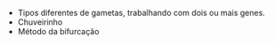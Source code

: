 - Tipos diferentes de gametas, trabalhando com dois ou mais genes.  
- Chuveirinho
- Método da bifurcação
